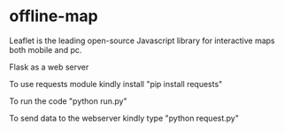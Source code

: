 # offline-map
Leaflet is the leading open-source Javascript library for interactive maps both mobile and pc.

Flask as a web server

To use requests module kindly install "pip install requests"

To run the code "python run.py"

To send data to the webserver kindly type "python request.py"
